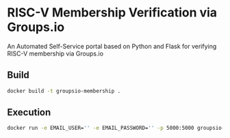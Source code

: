 
# RISC-V Membership Verification via Groups.io

An Automated Self-Service portal based on Python and Flask for verifying RISC-V membership via Groups.io

## Build
```bash
docker build -t groupsio-membership .
```

## Execution
```bash
docker run -e EMAIL_USER='' -e EMAIL_PASSWORD='' -p 5000:5000 groupsio-membership:latest
```
